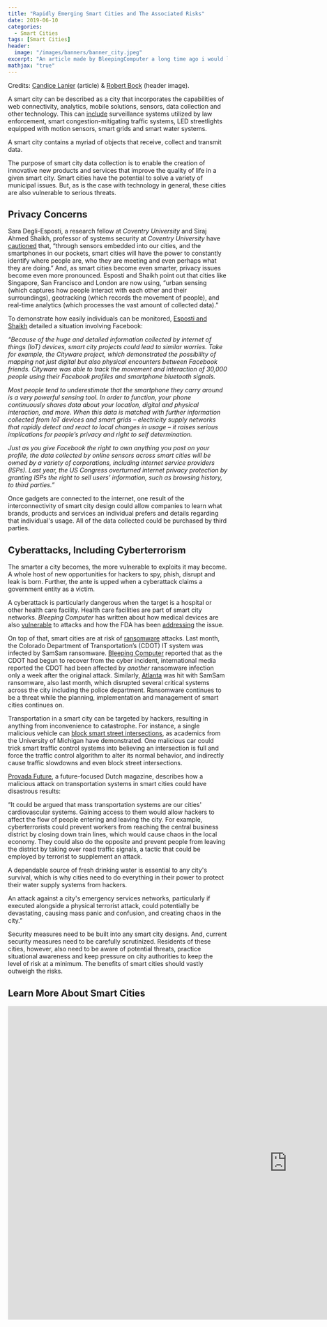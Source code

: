 ```yaml
---
title: "Rapidly Emerging Smart Cities and The Associated Risks"
date: 2019-06-10
categories:
  - Smart Cities
tags: [Smart Cities]
header:
  image: "/images/banners/banner_city.jpeg"
excerpt: "An article made by BleepingComputer a long time ago i would like to share. This topic will be covered later in this blog"
mathjax: "true"
---
```


Credits:  [Candice Lanier](https://www.bleepingcomputer.com/author/candice-lanier/) (article) & [Robert Bock](https://unsplash.com/@robertbock) (header image).

A smart city can be described as a city that incorporates the capabilities of web connectivity, analytics, mobile solutions, sensors, data collection and other technology. This can [include](https://www.provada.nl/future/#/trend/smart-cities-and-the-rising-danger-of-cyber-attacks) surveillance systems utilized by law enforcement, smart congestion-mitigating traffic systems, LED streetlights equipped with motion sensors, smart grids and smart water systems.

A smart city contains a myriad of objects that receive, collect and transmit data.

The purpose of smart city data collection is to enable the creation of innovative new products and services that improve the quality of life in a given smart city. Smart cities have the potential to solve a variety of municipal issues. But, as is the case with technology in general, these cities are also vulnerable to serious threats.

## Privacy Concerns

Sara Degli-Esposti, a research fellow at *Coventry* *University* and Siraj Ahmed Shaikh, professor of systems security at *Coventry* *University* have [cautioned](https://www.independent.co.uk/life-style/gadgets-and-tech/news/smart-cities-big-data-technology-mobile-phones-internet-computers-macs-laptops-a8308566.html) that, “through sensors embedded into our cities, and the smartphones in our pockets, smart cities will have the power to constantly identify where people are, who they are meeting and even perhaps what they are doing.” And, as smart cities become even smarter, privacy issues become even more pronounced. Esposti and Shaikh point out that cities like Singapore, San Francisco and London are now using, “urban sensing (which captures how people interact with each other and their surroundings), geotracking (which records the movement of people), and real-time analytics (which processes the vast amount of collected data).”

To demonstrate how easily individuals can be monitored, [Esposti and Shaikh](https://www.independent.co.uk/life-style/gadgets-and-tech/news/smart-cities-big-data-technology-mobile-phones-internet-computers-macs-laptops-a8308566.html) detailed a situation involving Facebook:

*“Because of the huge and detailed information collected by internet of things (IoT) devices, smart city projects could lead to similar worries. Take for example, the Cityware project, which demonstrated the possibility of mapping not just digital but also physical encounters between Facebook friends. Cityware was able to track the movement and interaction of 30,000 people using their Facebook profiles and smartphone bluetooth signals.*

*Most people tend to underestimate that the smartphone they carry around is a very powerful sensing tool. In order to function, your phone continuously shares data about your location, digital and physical interaction, and more. When this data is matched with further information collected from IoT devices and smart grids – electricity supply networks that rapidly detect and react to local changes in usage – it raises serious implications for people’s privacy and right to self determination.*

*Just as you give Facebook the right to own anything you post on your profile, the data collected by online sensors across smart cities will be owned by a variety of corporations, including internet service providers (ISPs). Last year, the US Congress overturned internet privacy protection by granting ISPs the right to sell users’ information, such as browsing history, to third parties.”*

Once gadgets are connected to the internet, one result of the interconnectivity of smart city design could allow companies to learn what brands, products and services an individual prefers and details regarding that individual's usage. All of the data collected could be purchased by third parties.

## Cyberattacks, Including Cyberterrorism

The smarter a city becomes, the more vulnerable to exploits it may become. A whole host of new opportunities for hackers to spy, phish, disrupt and leak is born. Further, the ante is upped when a cyberattack claims a government entity as a victim.

A cyberattack is particularly dangerous when the target is a hospital or other health care facility. Health care facilities are part of smart city networks. *Bleeping Computer* has written about how medical devices are also [vulnerable](https://www.bleepingcomputer.com/news/security/brainjacking-a-potentially-deadly-type-of-hacking/) to attacks and how the FDA has been [addressing](https://www.bleepingcomputer.com/news/government/fda-wants-medical-devices-to-have-mandatory-built-in-update-mechanisms/) the issue.

On top of that, smart cities are at risk of [ransomware](https://www.bleepingcomputer.com/forums/f/239/ransomware-help-tech-support/) attacks. Last month, the Colorado Department of Transportation’s (CDOT) IT system was infected by SamSam ransomware. [Bleeping Computer](https://www.bleepingcomputer.com/news/security/the-week-in-ransomware-march-23rd-2018-govt-infections-zenis-and-more/) reported that as the CDOT had begun to recover from the cyber incident, international media reported the CDOT had been affected by *another* ransomware infection only a week after the original attack. Similarly, [Atlanta](https://www.bleepingcomputer.com/news/security/city-of-atlanta-it-systems-hit-by-samsam-ransomware/) was hit with SamSam ransomware, also last month, which disrupted several critical systems across the city including the police department. Ransomware continues to be a threat while the planning, implementation and management of smart cities continues on.

Transportation in a smart city can be targeted by hackers, resulting in anything from inconvenience to catastrophe.  For instance, a single malicious vehicle can [block](https://www.bleepingcomputer.com/news/technology/one-single-malicious-vehicle-can-block-smart-street-intersections-in-the-us/)[ smart street intersections](https://www.bleepingcomputer.com/news/technology/one-single-malicious-vehicle-can-block-smart-street-intersections-in-the-us/), as academics from the University of Michigan have demonstrated. One malicious car could trick smart traffic control systems into believing an intersection is full and force the traffic control algorithm to alter its normal behavior, and indirectly cause traffic slowdowns and even block street intersections.

[Provada Future](https://www.provada.nl/future/#/trend/smart-cities-and-the-rising-danger-of-cyber-attacks), a future-focused Dutch magazine, describes how a malicious attack on transportation systems in smart cities could have disastrous results:

“It could be argued that mass transportation systems are our cities' cardiovascular systems. Gaining access to them would allow hackers to affect the flow of people entering and leaving the city. For example, cyberterrorists could prevent workers from reaching the central business district by closing down train lines, which would cause chaos in the local economy. They could also do the opposite and prevent people from leaving the district by taking over road traffic signals, a tactic that could be employed by terrorist to supplement an attack.

A dependable source of fresh drinking water is essential to any city's survival, which is why cities need to do everything in their power to protect their water supply systems from hackers.

An attack against a city's emergency services networks, particularly if executed alongside a physical terrorist attack, could potentially be devastating, causing mass panic and confusion, and creating chaos in the city.”

Security measures need to be built into any smart city designs. And, current security measures need to be carefully scrutinized. Residents of these cities, however, also need to be aware of potential threats, practice situational awareness and keep pressure on city authorities to keep the level of risk at a minimum. The benefits of smart cities should vastly outweigh the risks.

## Learn More About Smart Cities

<iframe width="1280" height="720" src="https://www.youtube.com/embed/gXuPXqNdCLw" frameborder="0" allow="accelerometer; autoplay; encrypted-media; gyroscope; picture-in-picture" allowfullscreen></iframe>
